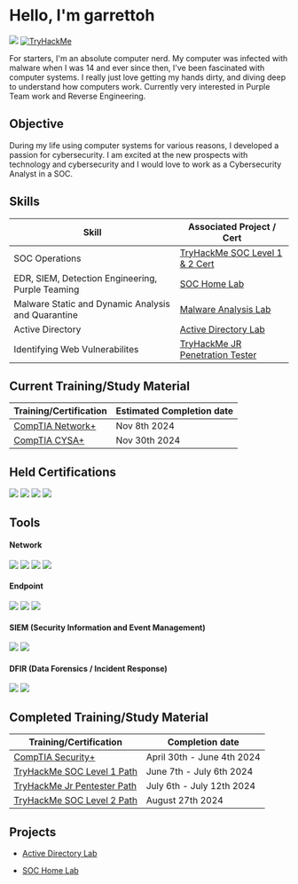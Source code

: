 # Hello, I'm garrettoh <a href="https://tryhackme.com/p/garrettoh">
<a href="https://www.linkedin.com/in/garrett-raese-710baa2b1/"><img src="https://img.shields.io/badge/-LinkedIn-0072b1?&style=for-the-badge&logo=linkedin&logoColor=white" /></a>
<a href="https://tryhackme.com/p/garrettoh"><img src="https://tryhackme-badges.s3.amazonaws.com/garrettoh.png" alt="TryHackMe"></a>



For starters, I'm an absolute computer nerd. My computer was infected with malware when I was 14 and ever since then, I've been fascinated with computer systems. I really just love getting my hands dirty, and diving deep to understand how computers work. Currently very interested in Purple Team work and Reverse Engineering. 

## Objective
During my life using computer systems for various reasons, I developed a passion for cybersecurity. I am excited at the new prospects with technology and cybersecurity and I would love to work as a Cybersecurity Analyst in a SOC.

## Skills

| Skill                                         | Associated Project / Cert         |
|-----------------------------------------------|----------------------------|
|SOC Operations|<a href="https://tryhackme-certificates.s3-eu-west-1.amazonaws.com/THM-WMPXQKBCZV.png"> TryHackMe SOC Level 1 & 2 Cert  </a>                                                          |
| EDR, SIEM, Detection Engineering, Purple Teaming | <a href="https://github.com/garrettoh/SOCLab">SOC Home Lab</a>|
| Malware Static and Dynamic Analysis and Quarantine          | <a href="https://github.com/garrettoh/MalwareAnalysisLab">Malware Analysis Lab</a>|
| Active Directory         | <a href="https://github.com/garrettoh/Active-Directory-Lab">Active Directory Lab</a>|
| Identifying Web Vulnerabilites | <a href="https://tryhackme-certificates.s3-eu-west-1.amazonaws.com/THM-KB43T7I3UD.png">TryHackMe JR Penetration Tester</a>|

## Current Training/Study Material

| Training/Certification                                         | Estimated Completion date        |
|-----------------------------------------------|----------------------------|
|<a href="https://www.comptia.org/certifications/network"> CompTIA Network+ </a>        | Nov 8th 2024|
|<a href="https://www.securityblue.team/why-btl1/"> CompTIA CYSA+</a>| Nov 30th 2024|

## Held Certifications
<div>
<img src="https://img.shields.io/badge/-Security%2B-9B9B7D?&style=for-the-badge&logo=CompTIA&logoColor=white" />
<a href="https://tryhackme-certificates.s3-eu-west-1.amazonaws.com/THM-IOKJYJAAER.png"><img src="https://img.shields.io/badge/-SOC_Level_1-9B9B7D?&style=for-the-badge&logo=TryHackMe&logoColor=white" /></a>
  <a href="https://tryhackme-certificates.s3-eu-west-1.amazonaws.com/THM-WMPXQKBCZV.png"><img src="https://img.shields.io/badge/-SOC_Level_2-9B9B7D?&style=for-the-badge&logo=TryHackMe&logoColor=white" /></a>
  <a href="https://tryhackme-certificates.s3-eu-west-1.amazonaws.com/THM-KB43T7I3UD.png"><img src="https://img.shields.io/badge/-JR_Penetration_Tester-9B9B7D?&style=for-the-badge&logo=TryHackMe&logoColor=white" /></a>





</div>

## Tools

#### Network
<div>
<img src="https://img.shields.io/badge/-Wireshark-003366?&style=for-the-badge&logo=Wireshark&logoColor=white" />
<img src="https://img.shields.io/badge/-TShark-003366?&style=for-the-badge&logo=Wireshark&logoColor=white" />
<img src="https://img.shields.io/badge/-Snort-003366?&style=for-the-badge&logo=Snort&logoColor=white" />
<img src="https://img.shields.io/badge/-Zeek-003366?&style=for-the-badge&logo=Zeek&logoColor=white" />

</div>

#### Endpoint
<div>
<img src="https://img.shields.io/badge/-Sys_Internals_Suite-9B9B7D?&style=for-the-badge&logo=Microsoft&logoColor=white" />
<img src="https://img.shields.io/badge/-Wazuh-9B9B7D?&style=for-the-badge&logo=Wazuh&logoColor=white" />
<img src="https://img.shields.io/badge/-LimaCharlie_EDR-9B9B7D?&style=for-the-badge&logo=LimaCharlie&logoColor=white" />



</div>

#### SIEM (Security Information and Event Management)
<div>
<img src="https://img.shields.io/badge/-Splunk-003366?&style=for-the-badge&logo=Splunk&logoColor=white" />
<img src="https://img.shields.io/badge/-Elastic-003366?&style=for-the-badge&logo=Elastic&logoColor=white" />



</div>

#### DFIR (Data Forensics / Incident Response)
<div>
<img src="https://img.shields.io/badge/-Autopsy-9B9B7D?&style=for-the-badge&logo=Autopsy&logoColor=white" />
<img src="https://img.shields.io/badge/-Velociraptor-9B9B7D?&style=for-the-badge&logo=Velociraptor&logoColor=white" />


</div>

## Completed Training/Study Material

| Training/Certification                                         | Completion date        |
|-----------------------------------------------|----------------------------|
|<a href="https://www.comptia.org/certifications/security"> CompTIA Security+  </a>       | April 30th - June 4th 2024|
|<a href="https://tryhackme-certificates.s3-eu-west-1.amazonaws.com/THM-IOKJYJAAER.png"> TryHackMe SOC Level 1 Path  </a>       | June 7th - July 6th 2024|
|<a href="https://tryhackme-certificates.s3-eu-west-1.amazonaws.com/THM-KB43T7I3UD.png"> TryHackMe Jr Pentester Path  </a>       | July 6th - July 12th 2024|
|<a href="https://tryhackme.com/path/outline/soclevel2"> TryHackMe SOC Level 2 Path </a>| August 27th 2024|



## Projects
-  <a href="https://github.com/garrettoh/Active-Directory-Lab">Active Directory Lab</a>

- <a href="https://github.com/garrettoh/SOCLab">SOC Home Lab </a>

<!-- - <a href="https://github.com/garrettoh/MalwareAnalysisLab"> Malware Static and Dynamic Analysis </a>-->

<!--- <a href="https://github.com/garrettoh/NetworkAnalysisLab">Network Security and Simulated traffic analysis </a> -->

